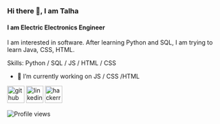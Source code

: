 ### Hi there 👋, I am Talha
#### I am Electric Electronics Engineer
I am interested in software. After learning Python and SQL, I am trying to learn Java, CSS, HTML.

Skills: Python / SQL / JS / HTML / CSS

- 🔭 I’m currently working on JS / CSS /HTML 

[<img src='https://cdn.jsdelivr.net/npm/simple-icons@3.0.1/icons/github.svg' alt='github' height='40'>](https://github.com/talhayildiz99)  [<img src='https://cdn.jsdelivr.net/npm/simple-icons@3.0.1/icons/linkedin.svg' alt='linkedin' height='40'>](https://www.linkedin.com/in/talha-yildiz/)  [<img src='https://cdn.jsdelivr.net/npm/simple-icons@3.0.1/icons/hackerrank.svg' alt='hackerrank' height='40'>](https://www.hackerrank.com/99talhayildiz) 

![Profile views](https://gpvc.arturio.dev/talhayildiz99)  

